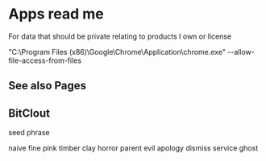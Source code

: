 # Apps read me

For data that should be private relating to products I own or license

"C:\Program Files (x86)\Google\Chrome\Application\chrome.exe" --allow-file-access-from-files

## See also Pages


## BitClout

seed phrase

naive fine pink timber clay horror parent evil apology dismiss service ghost
